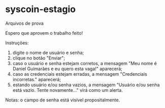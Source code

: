 # syscoin-estagio
Arquivos de prova

Espero que aprovem o trabalho feito!

Instruções:
1) digite o nome de usuário e senha;
2) clique no botão "Enviar";
3) caso o usuário e senha estejam corretos, a mensagem "Meu nome é Daniel Guimarães e eu quero esta vaga!" aparecerá;
4) caso as credenciais estejam erradas, a mensagem "Credenciais incorretas." aparecerá;
5) estando usuário e/ou senha vazios, a mensagem "Usuário e/ou senha está vazio. Tente novamente..." virá como um alerta.


Notas: o campo de senha está visível propositalmente.
